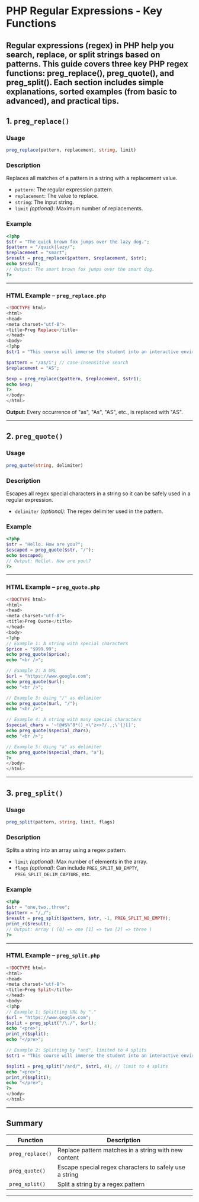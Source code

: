
# PHP Regular Expressions - Key Functions
Regular expressions (regex) in PHP help you search, replace, or split strings based on patterns. This guide covers three key PHP regex functions: preg_replace(), preg_quote(), and preg_split(). Each section includes simple explanations, sorted examples (from basic to advanced), and practical tips.
---

## 1. `preg_replace()`

### **Usage**

```php
preg_replace(pattern, replacement, string, limit)
```

### **Description**

Replaces all matches of a pattern in a string with a replacement value.

* `pattern`: The regular expression pattern.
* `replacement`: The value to replace.
* `string`: The input string.
* `limit` *(optional)*: Maximum number of replacements.

### **Example**

```php
<?php
$str = "The quick brown fox jumps over the lazy dog.";
$pattern = "/quick|lazy/";
$replacement = "smart";
$result = preg_replace($pattern, $replacement, $str);
echo $result;
// Output: The smart brown fox jumps over the smart dog.
?>
```

---

### **HTML Example – `preg_replace.php`**

```php
<!DOCTYPE html>
<html>
<head>
<meta charset="utf-8">
<title>Preg Replace</title>
</head>
<body>
<?php
$str1 = "This course will immerse the student into an interactive environment where they will learn how to test and secure their own system as well as of organization with Ethical Hacking aspects. Students also learn Windows and RHEL servers. The labs' friendly environment gives each student co-op knowledge which exceeds with each person and practical knowledge with the current essential security system. Students then learn how attacks modify privileges and what steps are needed to secure the system. In this course, students will learn Networking Fundamentals, Windows Server Management, Active Directory Domain Services, Group Policy Objects, File Services, Distributed File System, Internet Information Services, FTP, Remote Access.";

$pattern = "/as/i"; // case-insensitive search
$replacement = "AS";

$exp = preg_replace($pattern, $replacement, $str1);
echo $exp;
?>
</body>
</html>
```

**Output:**
Every occurrence of "as", "As", "AS", etc., is replaced with "AS".

---

## 2. `preg_quote()`

### **Usage**

```php
preg_quote(string, delimiter)
```

### **Description**

Escapes all regex special characters in a string so it can be safely used in a regular expression.

* `delimiter` *(optional)*: The regex delimiter used in the pattern.

### **Example**

```php
<?php
$str = "Hello. How are you?";
$escaped = preg_quote($str, "/");
echo $escaped;
// Output: Hello\. How are you\?
?>
```

---

### **HTML Example – `preg_quote.php`**

```php
<!DOCTYPE html>
<html>
<head>
<meta charset="utf-8">
<title>Preg Quote</title>
</head>
<body>
<?php
// Example 1: A string with special characters
$price = "$999.99";
echo preg_quote($price);
echo "<br />";

// Example 2: A URL
$url = "https://www.google.com";
echo preg_quote($url);
echo "<br />";

// Example 3: Using "/" as delimiter
echo preg_quote($url, "/");
echo "<br />";

// Example 4: A string with many special characters
$special_chars = '~!@#$%"8*()_+\"z<>?/.,;\'{}[]';
echo preg_quote($special_chars);
echo "<br />";

// Example 5: Using "a" as delimiter
echo preg_quote($special_chars, "a");
?>
</body>
</html>
```

---

## 3. `preg_split()`

### **Usage**

```php
preg_split(pattern, string, limit, flags)
```

### **Description**

Splits a string into an array using a regex pattern.

* `limit` *(optional)*: Max number of elements in the array.
* `flags` *(optional)*: Can include `PREG_SPLIT_NO_EMPTY`, `PREG_SPLIT_DELIM_CAPTURE`, etc.

### **Example**

```php
<?php
$str = "one,two,,three";
$pattern = "/,/";
$result = preg_split($pattern, $str, -1, PREG_SPLIT_NO_EMPTY);
print_r($result);
// Output: Array ( [0] => one [1] => two [2] => three )
?>
```

---

### **HTML Example – `preg_split.php`**

```php
<!DOCTYPE html>
<html>
<head>
<meta charset="utf-8">
<title>Preg Split</title>
</head>
<body>
<?php
// Example 1: Splitting URL by "."
$url = "https://www.google.com";
$split = preg_split("/\./", $url);
echo "<pre>";
print_r($split);
echo "</pre>";

// Example 2: Splitting by "and", limited to 4 splits
$str1 = "This course will immerse the student into an interactive environment where they will learn how to test and secure their own system as well as of organization with Ethical Hacking aspects. Students also learn Windows and RHEL servers. The labs' friendly environment gives each student co-op knowledge which exceeds with each person and practical knowledge with the current essential security system. Students then learn how attacks modify privileges and what steps are needed to secure the system. In this course, students will learn Networking Fundamentals, Windows Server Management, Active Directory Domain Services, Group Policy Objects, File Services, Distributed File System, Internet Information Services, FTP, Remote Access. info@nikhil.com $500";

$split1 = preg_split("/and/", $str1, 4); // limit to 4 splits
echo "<pre>";
print_r($split1);
echo "</pre>";
?>
</body>
</html>
```

---

## **Summary**

| Function         | Description                                            |
| ---------------- | ------------------------------------------------------ |
| `preg_replace()` | Replace pattern matches in a string with new content   |
| `preg_quote()`   | Escape special regex characters to safely use a string |
| `preg_split()`   | Split a string by a regex pattern                      |

---

